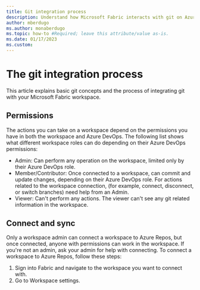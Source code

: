 ```yaml
---
title: Git integration process
description: Understand how Microsoft Fabric interacts with git on Azure Repos
author: mberdugo
ms.author: monaberdugo
ms.topic: how-to #Required; leave this attribute/value as-is.
ms.date: 01/17/2023
ms.custom: 
---
```


# The git integration process

This article explains basic git concepts and the process of integrating git with your Microsoft Fabric workspace.

## Permissions

The actions you can take on a workspace depend on the permissions you have in both the workspace and Azure DevOps. The following list shows what different workspace roles can do depending on their Azure DevOps permissions:

- Admin: Can perform any operation on the workspace, limited only by their Azure DevOps role.
- Member/Contributor: Once connected to a workspace, can commit and update changes, depending on their Azure DevOps role. For actions related to the workspace connection, (for example, connect, disconnect, or switch branches) need help from an Admin.
- Viewer: Can't perform any actions. The viewer can't see any git related information in the workspace.

## Connect and sync

Only a workspace admin can connect a workspace to Azure Repos, but once connected, anyone with permissions can work in the workspace. If you're not an admin, ask your admin for help with connecting. To connect a workspace to Azure Repos, follow these steps:

1. Sign into Fabric and navigate to the workspace you want to connect with.
1. Go to Workspace settings.
